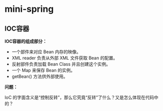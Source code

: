 # mini-spring

## IOC容器

**IOC容器的组成部分：**

- 一个部件来对应 Bean 内存的映像。
- XML reader 负责从外部 XML 文件获取 Bean 的配置。
- 反射部件负责加载 Bean Class 并且创建这个实例。
- 一个 Map 来保存 Bean 的实例。
- getBean() 方法供外部使用。

**问题：**

IoC 的字面含义是“控制反转”，那么它究竟“反转”了什么？又是怎么体现在代码中的？
